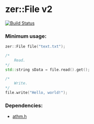 # zer::File v2

[![Build Status](https://travis-ci.com/ZERDICORP/file-lib.svg?branch=current)](https://travis-ci.com/ZERDICORP/file-lib)

### Minimum usage:
```cpp
zer::File file("text.txt");

/*
    Read.
*/
std::string sData = file.read().get();

/*
    Write.
*/
file.write("Hello, world!");
```

### Dependencies:
- [athm.h](https://github.com/ZERDICORP/athm-lib.git)

